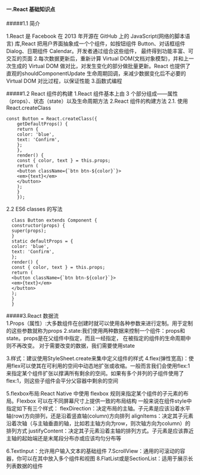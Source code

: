 #### 一.React 基础知识点
#####1.1 简介

1.React 是 Facebook 在 2013 年开源在 GitHub 上的 JavaScript(网络的脚本语言) 库,React 把用户界面抽象成一个个组件，如按钮组件
  Button、对话框组件Dialog、日期组件 Calendar。开发者通过组合这些组件， 最终得到功能丰富、可交互的页面
2.每次数据更新后，重新计算 Virtual DOM(文档对象模型)，并和上一次生成的 Virtual DOM 做对比，对发生变化的部分做批量更新。React
  也提供了直观的shouldComponentUpdate 生命周期回调，来减少数据变化后不必要的 Virtual DOM 对比过程，以保证性能
3.函数式编程
 
#####1.2 React 组件的构建
1.React 组件基本上由 3 个部分组成——属性（props）、状态（state）以及生命周期方法
2.React 组件的构建方法
2.1. 使用React.createClass
    
    const Button = React.createClass({
        getDefaultProps() {
        return {
        color: 'blue',
        text: 'Confirm',
        };
        },
        render() {
        const { color, text } = this.props;
        return (
        <button className={`btn btn-${color}`}>
        <em>{text}</em>
        </button>
        );
        }
        });
    
    
2.2 ES6 classes 的写法
  
      class Button extends Component {
      constructor(props) {
      super(props);
      }
      static defaultProps = {
      color: 'blue',
      text: 'Confirm',
      };
      render() {
      const { color, text } = this.props;
      return (
      <button className={`btn btn-${color}`}>
      <em>{text}</em>
      </button>
      );
      }
      }
#####3.React 数据流  
1.Props（属性）:大多数组件在创建时就可以使用各种参数来进行定制。用于定制的这些参数就称为props
2.state:我们使用两种数据来控制一个组件：props和state。props是在父组件中指定，而且一经指定，
        在被指定的组件的生命周期中则不再改变。 对于需要改变的数据，我们需要使用state
        
3.样式：建议使用StyleSheet.create来集中定义组件的样式
4.flex(弹性宽高)：使用flex可以使其在可利用的空间中动态地扩张或收缩。一般而言我们会使用flex:1
        来指定某个组件扩张以撑满所有剩余的空间。如果有多个并列的子组件使用了flex:1，则这些子组件会平分父容器中剩余的空间
        
        
5.flexbox布局:React Native 中使用 flexbox 规则来指定某个组件的子元素的布局。Flexbox 可以在不同屏幕尺寸上提供一致的布局结构
一般来说在组件style中指定如下有三个样式： 
            flexDirection：决定布局的主轴。子元素是应该沿着水平轴(row)方向排列，还是沿着竖直轴(column)方向排列
            alignItems：决定其子元素沿着次轴（与主轴垂直的轴，比如若主轴方向为row，则次轴方向为column）的排列方式
            justifyContent：决定其子元素沿着主轴的排列方式。子元素是应该靠近主轴的起始端还是末尾段分布亦或应该均匀分布等
            
6.TextInput：允许用户输入文本的基础组件
7.ScrollView：通用的可滚动的容器，你可以在其中放入多个组件和视图
8.FlatList或是SectionList：适用于展示长列表数据的组件                  